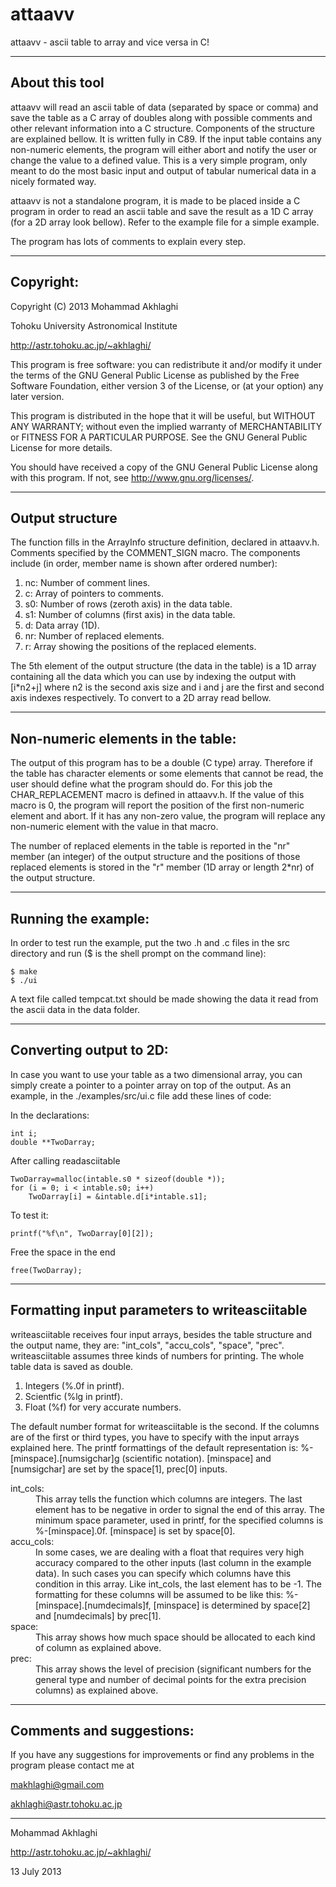 attaavv
=======

attaavv - ascii table to array and vice versa in C!

----------------------------------------
About this tool
----------------------------------------
attaavv will read an ascii table of data (separated by space or 
comma) and save the table as a C array of doubles along with 
possible comments and other relevant information into a C 
structure. Components of the structure are explained bellow. 
It is written fully in C89. If the input table contains
any non-numeric elements, the program will either abort and notify
the user or change the value to a defined value. This is 
a very simple program, only meant to do the most basic input 
and output of tabular numerical data in a nicely formated way. 

attaavv is not a standalone program, it is made to be placed 
inside a C program in order to read an ascii table and save the
result as a 1D C array (for a 2D array look bellow). Refer to
the example file for a simple example.

The program has lots of comments to explain every step.

----------------------------------------
Copyright:
----------------------------------------
Copyright (C) 2013 Mohammad Akhlaghi

Tohoku University Astronomical Institute

http://astr.tohoku.ac.jp/~akhlaghi/

This program is free software: you can redistribute it and/or modify
it under the terms of the GNU General Public License as published by
the Free Software Foundation, either version 3 of the License, or
(at your option) any later version.

This program is distributed in the hope that it will be useful,
but WITHOUT ANY WARRANTY; without even the implied warranty of
MERCHANTABILITY or FITNESS FOR A PARTICULAR PURPOSE.  See the
GNU General Public License for more details.

You should have received a copy of the GNU General Public License
along with this program.  If not, see <http://www.gnu.org/licenses/>.

----------------------------------------
Output structure
----------------------------------------
The function fills in the ArrayInfo structure definition, declared
in attaavv.h. Comments specified by the COMMENT_SIGN macro. 
The components include (in order, member name is shown after ordered
number): 

1. nc: Number of comment lines.
2.  c: Array of pointers to comments.
3. s0: Number of rows (zeroth axis) in the data table.
4. s1: Number of columns (first axis) in the data table.
5.  d: Data array (1D).
6. nr: Number of replaced elements.
7.  r: Array showing the positions of the replaced elements.

The 5th element of the output structure (the data in the table) 
is a 1D array containing all the data which you can use
by indexing the output with [i*n2+j] where n2 is the second
axis size and i and j are the first and second axis indexes 
respectively. To convert to a 2D array read bellow. 

----------------------------------------
Non-numeric elements in the table:
----------------------------------------
The output of this program has to be a double (C type) array. 
Therefore if the table has character elements or some elements 
that cannot be read, the user should define what the program should 
do. For this job the CHAR_REPLACEMENT macro is defined in 
attaavv.h. If the value of this macro is 0, the program will 
report the position of the first non-numeric element and abort. 
If it has any non-zero value, the program will replace any 
non-numeric element with the value in that macro.

The number of replaced elements in the table is reported in 
the "nr" member (an integer) of the output structure and the 
positions of those replaced elements is stored in the "r" member 
(1D array or length 2*nr) of the output structure.


----------------------------------------
Running the example:
----------------------------------------
In order to test run the example, put the two .h and .c files in the
src directory and run ($ is the shell prompt on the command line):

    $ make
    $ ./ui

A text file called tempcat.txt should be made showing the data it 
read from the ascii data in the data folder.

----------------------------------------
Converting output to 2D:
----------------------------------------
In case you want to use your table as a two dimensional array, 
you can simply create a pointer to a pointer array on top of 
the output. As an example, in the ./examples/src/ui.c file 
add these lines of code:

In the declarations:

    int i;
    double **TwoDarray;

After calling readasciitable

    TwoDarray=malloc(intable.s0 * sizeof(double *));
    for (i = 0; i < intable.s0; i++)
        TwoDarray[i] = &intable.d[i*intable.s1];

To test it:

    printf("%f\n", TwoDarray[0][2]);

Free the space in the end

    free(TwoDarray);

----------------------------------------
Formatting input parameters to writeasciitable
----------------------------------------
writeasciitable receives four input arrays, besides the table 
structure and the output name, they are: "int_cols", "accu_cols", 
"space", "prec". writeasciitable assumes three kinds of numbers
for printing. The whole table data is saved as double.

1. Integers (%.0f in printf).
2. Scientfic (%lg in printf).
3. Float (%f) for very accurate numbers.

The default number format for writeasciitable is the second. If the 
columns are of the first or third types, you have to specify with
the input arrays explained here. The printf formattings of the
default representation is: %-[minspace].[numsigchar]g (scientific 
notation). [minspace] and [numsigchar] are set by the space[1], 
prec[0] inputs.

<dl>
<dt>int_cols:</dt><dd>This array tells the function which columns are 
            integers. The last element has to be negative in order 
            to signal the end of this array. The minimum space 
            parameter, used in printf, for the specified columns is 
            %-[minspace].0f. [minspace] is set by space[0].</dd>
<dt>accu_cols:</dt><dd>In some cases, we are dealing with a float that 
            requires very high accuracy compared to the other inputs 
            (last column in the example data). In such cases you can 
            specify which columns have this condition in this array. 
            Like int_cols, the last element has to be -1. The 
            formatting for these columns will be assumed to be like 
            this: %-[minspace].[numdecimals]f, [minspace]
            is determined by space[2] and [numdecimals] by prec[1].</dd>
<dt>space:</dt><dd>This array shows how much space should be allocated to 
            each kind of column as explained above.</dd>
<dt>prec:</dt><dd>This array shows the level of precision (significant 
            numbers for the general type and number of decimal points
            for the extra precision columns) as explained above.</dd>
</dl>

----------------------------------------
Comments and suggestions:
----------------------------------------
If you have any suggestions for improvements or find any problems 
in the program please contact me at 

makhlaghi@gmail.com 

akhlaghi@astr.tohoku.ac.jp

----------------------------------------
Mohammad Akhlaghi

http://astr.tohoku.ac.jp/~akhlaghi/

13 July 2013
